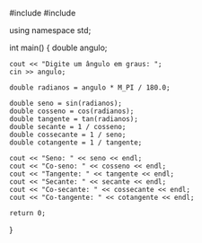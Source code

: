 #include <iostream>
#include <cmath>

using namespace std;

int main() {
    double angulo;
    
    cout << "Digite um ângulo em graus: ";
    cin >> angulo;
    
    double radianos = angulo * M_PI / 180.0;
    
    double seno = sin(radianos);
    double cosseno = cos(radianos);
    double tangente = tan(radianos);
    double secante = 1 / cosseno;
    double cossecante = 1 / seno;
    double cotangente = 1 / tangente;
    
    cout << "Seno: " << seno << endl;
    cout << "Co-seno: " << cosseno << endl;
    cout << "Tangente: " << tangente << endl;
    cout << "Secante: " << secante << endl;
    cout << "Co-secante: " << cossecante << endl;
    cout << "Co-tangente: " << cotangente << endl;
    
    return 0;
}
